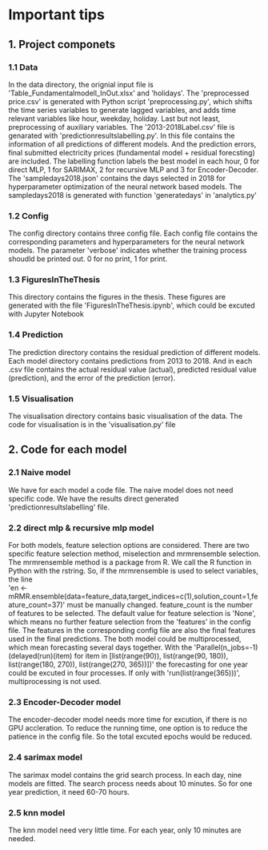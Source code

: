 # Important tips
## 1. Project componets
### 1.1 Data
In the data directory, the orignial input file is 'Table_Fundamentalmodell_InOut.xlsx' and 'holidays'.
The 'preprocessed price.csv' is generated with Python script 'preprocessing.py', which shifts the time series variables 
to generate lagged variables, and adds time relevant variables like hour, weekday, holiday. Last but not least, 
preprocessing of auxiliary variables. The '2013-2018Label.csv' file is genarated with 'predictionresultslabelling.py'.
In this file contains the information of all predictions of different models. And the prediction errors, final submitted 
electricity prices (fundamental model + residual forecsting) are included. The labelling function labels the best model 
in each hour, 0 for direct MLP, 1 for SARIMAX, 2 for recursive MLP and 3 for Encoder-Decoder. The 'sampledays2018.json' 
contains the days selected in 2018 for hyperparameter optimization of the neural network based models. The 
sampledays2018 is generated with function 'generatedays' in 'analytics.py'
### 1.2 Config
The config directory contains three config file. Each config file contains the corresponding parameters and 
hyperparameters for the neural network models. The parameter 'verbose' indicates whether the training process shoudld be 
printed out. 0 for no print, 1 for print.
### 1.3 FiguresInTheThesis
This directory contains the figures in the thesis. These figures are generated with the file 'FiguresInTheThesis.ipynb',
which could be excuted with Jupyter Notebook
### 1.4 Prediction
The prediction directory contains the residual prediction of different models. Each model directory contains predictions
from 2013 to 2018. And in each .csv file contains the actual residual value (actual), predicted residual value
(prediction), and the error of the prediction (error).
### 1.5 Visualisation
The visualisation directory contains basic visualisation of the data. The code for visualisation is in the 
'visualisation.py' file
## 2. Code for each model
### 2.1 Naive model
We have for each model a code file. The naive model does not need specific code. We have the results direct generated 
'predictionresultslabelling' file.
### 2.2 direct mlp & recursive mlp model
For both models, feature selection options are considered. There are two specific feature selection method, miselection 
and mrmrensemble selection. The mrmrensemble method is a package from R. We call the R function in Python with the
rstring. So, if the mrmrensemble is used to select variables, the line  
'en <- mRMR.ensemble(data=feature_data,target_indices=c(1),solution_count=1,feature_count=37)' must be manually changed. 
feature_count is the number of features to be selected. The default value for feature selection is 'None', which means 
no further feature selection from the 'features' in the config file. The features in the corresponding config file are 
also the final features used in the final predictions.
The both model could be multiprocessed, which mean forecasting several days together. With the 
'Parallel(n_jobs=-1)(delayed(run)(item) for item in [list(range(90)), list(range(90, 180)), list(range(180, 270)), 
list(range(270, 365))])' the forecasting for one year could be excuted in four processes.
If only with 'run(list(range(365)))', multiprocessing is not used.
### 2.3 Encoder-Decoder model
The encoder-decoder model needs more time for excution, if there is no GPU accleration. To reduce the running time, 
one option is to reduce the patience in the config file. So the total excuted epochs would be reduced.
### 2.4 sarimax model
The sarimax model contains the grid search process. In each day, nine models are fitted. The search process needs about 
10 minutes. So for one year prediction, it need 60-70 hours.
### 2.5 knn model
The knn model need very little time. For each year, only 10 minutes are needed.





